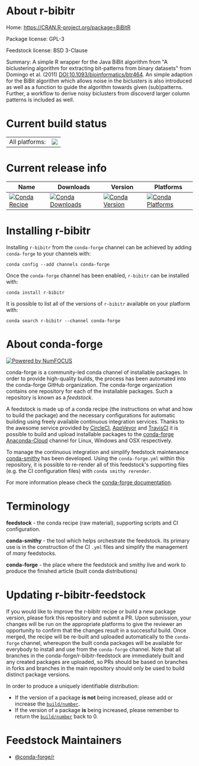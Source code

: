 About r-bibitr
==============

Home: https://CRAN.R-project.org/package=BiBitR

Package license: GPL-3

Feedstock license: BSD 3-Clause

Summary: A simple R wrapper for the Java BiBit algorithm from "A biclustering algorithm for extracting bit-patterns from binary datasets" from Domingo et al. (2011) <DOI:10.1093/bioinformatics/btr464>. An simple adaption for the BiBit algorithm which allows noise in the biclusters is also introduced as well as a function to guide the algorithm towards given (sub)patterns. Further, a workflow to derive noisy biclusters from discoverd larger column patterns is included as well.



Current build status
====================


<table><tr><td>All platforms:</td>
    <td>
      <a href="https://dev.azure.com/conda-forge/feedstock-builds/_build/latest?definitionId=7414&branchName=master">
        <img src="https://dev.azure.com/conda-forge/feedstock-builds/_apis/build/status/r-bibitr-feedstock?branchName=master">
      </a>
    </td>
  </tr>
</table>

Current release info
====================

| Name | Downloads | Version | Platforms |
| --- | --- | --- | --- |
| [![Conda Recipe](https://img.shields.io/badge/recipe-r--bibitr-green.svg)](https://anaconda.org/conda-forge/r-bibitr) | [![Conda Downloads](https://img.shields.io/conda/dn/conda-forge/r-bibitr.svg)](https://anaconda.org/conda-forge/r-bibitr) | [![Conda Version](https://img.shields.io/conda/vn/conda-forge/r-bibitr.svg)](https://anaconda.org/conda-forge/r-bibitr) | [![Conda Platforms](https://img.shields.io/conda/pn/conda-forge/r-bibitr.svg)](https://anaconda.org/conda-forge/r-bibitr) |

Installing r-bibitr
===================

Installing `r-bibitr` from the `conda-forge` channel can be achieved by adding `conda-forge` to your channels with:

```
conda config --add channels conda-forge
```

Once the `conda-forge` channel has been enabled, `r-bibitr` can be installed with:

```
conda install r-bibitr
```

It is possible to list all of the versions of `r-bibitr` available on your platform with:

```
conda search r-bibitr --channel conda-forge
```


About conda-forge
=================

[![Powered by NumFOCUS](https://img.shields.io/badge/powered%20by-NumFOCUS-orange.svg?style=flat&colorA=E1523D&colorB=007D8A)](http://numfocus.org)

conda-forge is a community-led conda channel of installable packages.
In order to provide high-quality builds, the process has been automated into the
conda-forge GitHub organization. The conda-forge organization contains one repository
for each of the installable packages. Such a repository is known as a *feedstock*.

A feedstock is made up of a conda recipe (the instructions on what and how to build
the package) and the necessary configurations for automatic building using freely
available continuous integration services. Thanks to the awesome service provided by
[CircleCI](https://circleci.com/), [AppVeyor](https://www.appveyor.com/)
and [TravisCI](https://travis-ci.org/) it is possible to build and upload installable
packages to the [conda-forge](https://anaconda.org/conda-forge)
[Anaconda-Cloud](https://anaconda.org/) channel for Linux, Windows and OSX respectively.

To manage the continuous integration and simplify feedstock maintenance
[conda-smithy](https://github.com/conda-forge/conda-smithy) has been developed.
Using the ``conda-forge.yml`` within this repository, it is possible to re-render all of
this feedstock's supporting files (e.g. the CI configuration files) with ``conda smithy rerender``.

For more information please check the [conda-forge documentation](https://conda-forge.org/docs/).

Terminology
===========

**feedstock** - the conda recipe (raw material), supporting scripts and CI configuration.

**conda-smithy** - the tool which helps orchestrate the feedstock.
                   Its primary use is in the construction of the CI ``.yml`` files
                   and simplify the management of *many* feedstocks.

**conda-forge** - the place where the feedstock and smithy live and work to
                  produce the finished article (built conda distributions)


Updating r-bibitr-feedstock
===========================

If you would like to improve the r-bibitr recipe or build a new
package version, please fork this repository and submit a PR. Upon submission,
your changes will be run on the appropriate platforms to give the reviewer an
opportunity to confirm that the changes result in a successful build. Once
merged, the recipe will be re-built and uploaded automatically to the
`conda-forge` channel, whereupon the built conda packages will be available for
everybody to install and use from the `conda-forge` channel.
Note that all branches in the conda-forge/r-bibitr-feedstock are
immediately built and any created packages are uploaded, so PRs should be based
on branches in forks and branches in the main repository should only be used to
build distinct package versions.

In order to produce a uniquely identifiable distribution:
 * If the version of a package **is not** being increased, please add or increase
   the [``build/number``](https://conda.io/docs/user-guide/tasks/build-packages/define-metadata.html#build-number-and-string).
 * If the version of a package **is** being increased, please remember to return
   the [``build/number``](https://conda.io/docs/user-guide/tasks/build-packages/define-metadata.html#build-number-and-string)
   back to 0.

Feedstock Maintainers
=====================

* [@conda-forge/r](https://github.com/conda-forge/r/)

